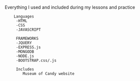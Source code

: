 Everything I used and included during my lessons and practice

		Languages                
		 -HTML                   
		 -CSS                     
		 -JAVASCRIPT  

		 FRAMEWORKS
		 -JQUERY
		 -EXPRESS.js
		 -MONGODB
		 -NODE.js
		 -BOOTSTRAP.css/.js

		 Includes 
			Museum of Candy website
                         
